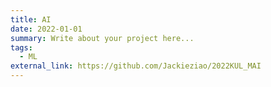 ```yaml
---
title: AI
date: 2022-01-01
summary: Write about your project here...
tags:
  - ML
external_link: https://github.com/Jackieziao/2022KUL_MAI
---
```

